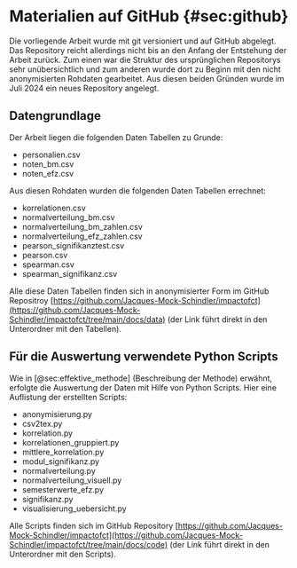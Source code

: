 # Materialien auf GitHub {#sec:github}

Die vorliegende Arbeit wurde mit git versioniert und auf GitHub
abgelegt. Das Repository reicht allerdings nicht bis an den Anfang der
Entstehung der Arbeit zurück. Zum einen war die Struktur des
ursprünglichen Repositorys sehr unübersichtlich und zum anderen wurde
dort zu Beginn mit den nicht anonymisierten Rohdaten gearbeitet. Aus
diesen beiden Gründen wurde im Juli 2024 ein neues Repository angelegt.

## Datengrundlage

Der Arbeit liegen die folgenden Daten Tabellen zu Grunde:

* personalien.csv
* noten_bm.csv
* noten_efz.csv

Aus diesen Rohdaten wurden die folgenden Daten Tabellen errechnet:

* korrelationen.csv
* normalverteilung_bm.csv
* normalverteilung_bm_zahlen.csv
* normalverteilung_efz_zahlen.csv
* pearson_signifikanztest.csv
* pearson.csv
* spearman.csv
* spearman_signifikanz.csv

Alle diese Daten Tabellen finden sich in anonymisierter
Form im GitHub Repositroy
[https://github.com/Jacques-Mock-Schindler/impactofct](https://github.com/Jacques-Mock-Schindler/impactofct/tree/main/docs/data)
(der Link führt direkt in den Unterordner mit den Tabellen).

## Für die Auswertung verwendete Python Scripts

Wie in [@sec:effektive_methode] (Beschreibung der Methode) erwähnt,
erfolgte die Auswertung der Daten mit Hilfe von Python Scripts. Hier
eine Auflistung der erstellten Scripts:


* anonymisierung.py
* csv2tex.py
* korrelation.py
* korrelationen_gruppiert.py
* mittlere_korrelation.py
* modul_signifikanz.py
* normalverteilung.py
* normalverteilung_visuell.py
* semesterwerte_efz.py
* signifikanz.py
* visualisierung_uebersicht.py

Alle Scripts finden sich im GitHub Repository
[https://github.com/Jacques-Mock-Schindler/impactofct](https://github.com/Jacques-Mock-Schindler/impactofct/tree/main/docs/code)
(der Link führt direkt in den Unterordner mit den Scripts).
